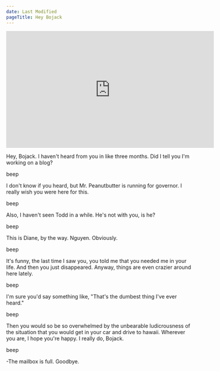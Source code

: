 ```yaml
---
date: Last Modified
pageTitle: Hey Bojack
---
```


<iframe width="560" height="315" src="https://www.youtube.com/embed/uyYQJPSZ_bk" frameborder="0" allow="accelerometer; autoplay; encrypted-media; gyroscope; picture-in-picture" allowfullscreen></iframe>


Hey, Bojack. I haven't heard from you in like three months. Did I tell you I'm working on a blog?

beep

I don't know if you heard, but Mr. Peanutbutter is running for governor. I really wish you were here for this.

beep

Also, I haven't seen Todd in a while. He's not with you, is he?

beep

This is Diane, by the way. Nguyen. Obviously.

beep

It's funny, the last time I saw you, you told me that you needed me in your life. And then you just disappeared. Anyway, things are even crazier around here lately.

beep

I'm sure you'd say something like, "That's the dumbest thing I've ever heard."

beep

Then you would so be so overwhelmed by the unbearable ludicrousness of the situation that you would get in your car and drive to hawaii. Wherever you are, I hope you're happy. I really do, Bojack.

beep

-The mailbox is full. Goodbye.
